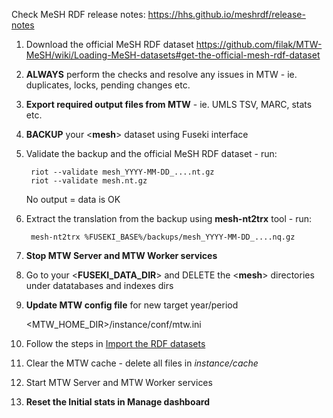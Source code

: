Check MeSH RDF release notes: https://hhs.github.io/meshrdf/release-notes

1. Download the official MeSH RDF dataset https://github.com/filak/MTW-MeSH/wiki/Loading-MeSH-datasets#get-the-official-mesh-rdf-dataset

2. **ALWAYS** perform the checks and resolve any issues in MTW - ie. duplicates, locks, pending changes etc.

3. **Export required output files from MTW** - ie. UMLS TSV, MARC, stats etc.

4. **BACKUP** your <**mesh**> dataset using Fuseki interface

5. Validate the backup and the official MeSH RDF dataset - run:
    
        riot --validate mesh_YYYY-MM-DD_....nt.gz
        riot --validate mesh.nt.gz

   No output = data is OK

6. Extract the translation from the backup using **mesh-nt2trx** tool - run:
    
        mesh-nt2trx %FUSEKI_BASE%/backups/mesh_YYYY-MM-DD_....nq.gz

7. **Stop MTW Server and MTW Worker services**

8. Go to your <**FUSEKI_DATA_DIR**> and DELETE the <**mesh**> directories under datatabases and indexes dirs

9. **Update MTW config file**  for new target year/period

    <MTW_HOME_DIR>/instance/conf/mtw.ini 

10. Follow the steps in [Import the RDF datasets](https://github.com/filak/MTW-MeSH/wiki/Loading-MeSH-datasets#import-the-rdf-datasets)

11. Clear the MTW cache - delete all files in *instance/cache*

12. Start MTW Server and MTW Worker services

13. **Reset the Initial stats in Manage dashboard**
